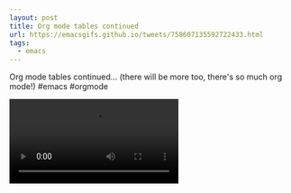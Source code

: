 ```yaml
---
layout: post
title: Org mode tables continued
url: https://emacsgifs.github.io/tweets/758607135592722433.html
tags:
  - emacs
---
```


Org mode tables continued... (there will be more too, there's so much org mode!) #emacs #orgmode

<video controls autoplay>
  <source src="/public/videos/758607135592722433.mp4" type="video/mp4">
    Sorry your browser does not support the video tag, maybe time to upgrade?
</video>
